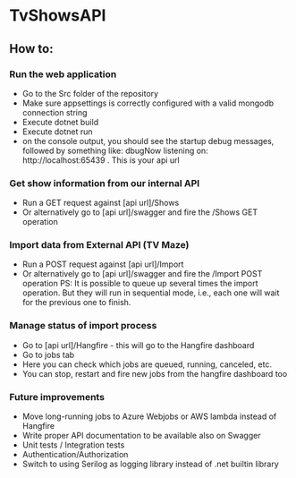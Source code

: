 # TvShowsAPI


## How to:
### Run the web application
- Go to the Src folder of the repository
- Make sure appsettings is correctly configured with a valid mongodb connection string
- Execute dotnet build
- Execute dotnet run
- on the console output, you should see the startup debug messages, followed by something like: dbugNow listening on: http://localhost:65439 . This is your api url

### Get show information from our internal API
- Run a GET request against [api url]/Shows
- Or alternatively go to [api url]/swagger and fire the /Shows GET operation

### Import data from External API (TV Maze)
- Run a POST request against [api url]/Import
- Or alternatively go to [api url]/swagger and fire the /Import POST operation
PS: It is possible to queue up several times the import operation. But they will run in sequential mode, i.e., each one will wait for the previous one to finish.


### Manage status of import process
- Go to [api url]/Hangfire - this will go to the Hangfire dashboard
- Go to jobs tab
- Here you can check which jobs are queued, running, canceled, etc.
- You can stop, restart and fire new jobs from the hangfire dashboard too


### Future improvements
- Move long-running jobs to Azure Webjobs or AWS lambda instead of Hangfire
- Write proper API documentation to be available also on Swagger
- Unit tests / Integration tests
- Authentication/Authorization
- Switch to using Serilog as logging library instead of .net builtin library
